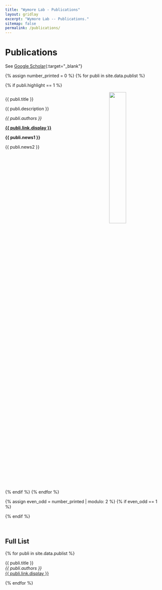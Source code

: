 ```yaml
---
title: "Wymore Lab - Publications"
layout: gridlay
excerpt: "Wymore Lab -- Publications."
sitemap: false
permalink: /publications/
---
```



# Publications

See [Google Scholar](https://scholar.google.com/citations?user=gJa4WDcAAAAJ&hl=en){:target="_blank"}

{% assign number_printed = 0 %}
{% for publi in site.data.publist %}

{% if publi.highlight == 1 %}
<div class="row">
<div class="col-sm-12 clearfix" id="normalid">
 <div class="well" style="display:inline-block;width:100%">
   <img src="{{ site.url }}{{ site.baseurl }}/images/pubpic/{{ publi.image }}" class="img-responsive" width="33%" style="float: right;margin-top:0;" />
  <p>{{ publi.title }}</p>
  <p>{{ publi.description }}</p>
  <p><em>{{ publi.authors }}</em></p>
  <p><strong><a href="{{ publi.link.url }}" target="_blank">{{ publi.link.display }}</a></strong></p>
  <p class="text-danger"><strong> {{ publi.news1 }}</strong></p>
  <p> {{ publi.news2 }}</p>
 </div>
</div>
</div>
{% endif %}
{% endfor %}

{% assign even_odd = number_printed | modulo: 2 %}
{% if even_odd == 1 %}
</div>
{% endif %}

<p> &nbsp; </p>


## Full List

{% for publi in site.data.publist %}

  {{ publi.title }} <br />
  <em>{{ publi.authors }} </em><br /><a href="{{ publi.link.url }}">{{ publi.link.display }}</a>

{% endfor %}

